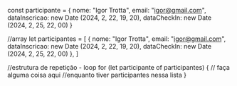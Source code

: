 const participante = {
  nome: "Igor Trotta",
  email: "igor@gmail.com",
  dataInscricao: new Date (2024, 2, 22, 19, 20),
  dataCheckIn: new Date (2024, 2, 25, 22, 00)
}

//array
let participantes = [
  {
    nome: "Igor Trotta",
    email: "igor@gmail.com",
    dataInscricao: new Date (2024, 2, 22, 19, 20),
    dataCheckIn: new Date (2024, 2, 25, 22, 00)
  },
]

//estrutura de repetição - loop
for (let participante of participantes) {
    // faça alguma coisa aqui
    //enquanto tiver participantes nessa lista
  }